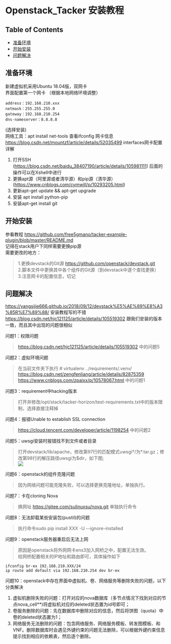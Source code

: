 # Openstack_Tacker 安装教程

## Table of Contents
- [准备环境](#准备环境)
- [开始安装](#开始安装)
- [问题解决](#问题解决)

## 准备环境
新建虚拟机采用Ubuntu 18.04版，双网卡<br> 
界面配置第一个网卡 （根据本地网络环境调整）
```
address：192.168.210.xxx
netmask：255.255.255.0
gateway：192.168.210.254 
dns-nameserver：8.8.8.8 
```
(选择安装)<br>
网络工具：apt install net-tools 查看ifconfig 网卡信息<br>
https://blog.csdn.net/mountzf/article/details/52035499  interfaces网卡配置详解<br>

1. 打开SSH (https://blog.csdn.net/baidu_38407190/article/details/105981111)  后面的操作可以在Xshell中进行<br>
2. 更换apt源（阿里源或者清华源）和pip源（清华源）(https://www.cnblogs.com/cymwill/p/10293205.html)<br>
3. 更新apt-get update && apt-get upgrade <br>
4. 安装 apt install python-pip <br>
5. 安装apt-get install git <br>

## 开始安装
参看教程 https://github.com/free5gmano/tacker-example-plugin/blob/master/README.md <br>
记得在stack用户下同样需要更换pip源 <br>
需要更改的地方：<br>
>1.更换devstack的Git源 https://github.com/openstack/devstack.git <br>
>2.脚本文件中更换其中各个组件的Git源（到devstack中逐个查找更换）<br>
>3.注意网卡的配置信息，切记<br>
## 问题解决
https://yangsijie666.github.io/2018/09/12/devstack%E5%AE%89%E8%A3%85R%E7%89%88/  安装教程写的不错<br>
https://blog.csdn.net/hjc121125/article/details/105519302 跟我们安装的版本一致，而且其中出现的问题很相似<br>

问题1：权限问题 <br>
>https://blog.csdn.net/hjc121125/article/details/105519302 中的问题5 <br>

问题2：虚拟环境问题<br>
>在当前文件夹下执行 # virtualenv ../requirements/.venv/<br>
>https://blog.csdn.net/zengfenliang/article/details/82875359 <br>
>https://www.cnblogs.com/zpaixx/p/10578067.html 中的问题1 <br>

问题3：requirement中hacking版本<br>
>打开并修改/opt/stack/tacker-horizon/test-requirements.txt中的版本限制，选择直接注释掉<br>

问题4：报错Unable to establish SSL connection<br>
>https://cloud.tencent.com/developer/article/1198254 中的问题2<br>

问题5：uwsgi安装时报错找不到文件或者目录<br>
>打开devstack/lib/apache，修改第97行的匹配模式uwsgi*/为*.tar.gz；修改第98行的解压路径uwsgi为$dir，如下图;<br>
![](https://github.com/meetRight/Pictures/blob/master/tacker1.png)

问题6：openstack的组件克隆问题<br>
>因为网络问题可能克隆失败，可以选择更换克隆地址，单独执行。<br>

问题7：卡在cloning Nova<br>
>换网址 https://gitee.com/sulinuxsu/nova.git 单独执行命令<br>

问题8：无法卸载某些安装包(pustil)的问题<br>
>执行命令sudo pip install XXX -U --ignore-installed<br>

问题9：openstack服务器重启后无法上网<br>
>原因是openstack将外网网卡ens3加入网桥之中，配置无法生效。<br>
>给网桥配置相关的IP地址和路由即可，具体操作如下<br>
```
ifconfig br-ex 192.168.210.XXX/24
ip route add default via 192.168.210.254 dev br-ex
```

问题10：openstack中存在界面中虚拟机、卷、网络服务等删除失败的问题，以下分类解决<br>

1. 虚拟机删除失败的问题：打开对应的nova数据库（多节点情况下找到对应的节点nova_cell**)将虚拟机对应的deleted状态置为id号即可；<br>
2. 卷服务删除的问题：先在数据库中删除对应的信息，然后将饼图（quota）中卷的deleted状态置为1；<br>
3. 网络服务无法删除的问题：包含网络服务、网络服务模板、转发图模板、和VNF。删除数据库时会遇见外键约束的问题无法删除，可以根据外键约束信息提示找到相应的依赖表，然后逐个删除。<br>


